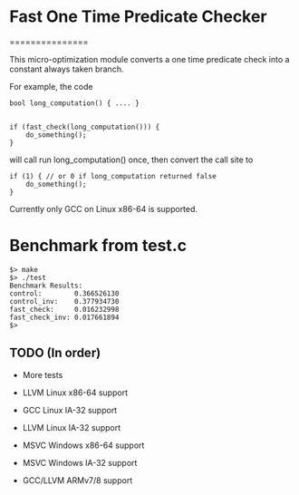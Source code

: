 # Fast One Time Predicate Checker
===============


This micro-optimization module converts a one time predicate check into a constant always taken branch.

For example, the code
    
```
bool long_computation() { .... }


if (fast_check(long_computation())) {
    do_something();
}
```

will call run long_computation() once, then convert the call site to

```
if (1) { // or 0 if long_computation returned false
    do_something();
}
```

Currently only GCC on Linux x86-64 is supported.


# Benchmark from test.c

```
$> make
$> ./test
Benchmark Results:
control:	    0.366526130
control_inv:	0.377934730
fast_check:	    0.016232998
fast_check_inv:	0.017661894
$>
```

## TODO (In order)

- More tests

- LLVM Linux x86-64 support
- GCC Linux IA-32 support
- LLVM Linux IA-32 support
- MSVC Windows x86-64 support
- MSVC Windows IA-32 support

- GCC/LLVM ARMv7/8 support
